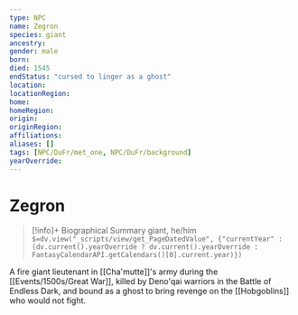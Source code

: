 ```yaml
---
type: NPC
name: Zegron
species: giant
ancestry: 
gender: male
born: 
died: 1545
endStatus: "cursed to linger as a ghost"
location: 
locationRegion:
home: 
homeRegion:
origin:
originRegion:
affiliations: 
aliases: []
tags: [NPC/DuFr/met_one, NPC/DuFr/background]
yearOverride: 
---
```

# Zegron
>[!info]+ Biographical Summary
>giant, he/him
>`$=dv.view("_scripts/view/get_PageDatedValue", {"currentYear" : (dv.current().yearOverride ? dv.current().yearOverride : FantasyCalendarAPI.getCalendars()[0].current.year)})`

A fire giant lieutenant in [[Cha'mutte]]'s army during the [[Events/1500s/Great War]], killed by Deno'qai warriors in the Battle of Endless Dark, and bound as a ghost to bring revenge on the [[Hobgoblins]] who would not fight. 
